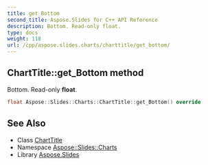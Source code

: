 ```yaml
---
title: get_Bottom
second_title: Aspose.Slides for C++ API Reference
description: Bottom. Read-only float.
type: docs
weight: 118
url: /cpp/aspose.slides.charts/charttitle/get_bottom/
---
```

## ChartTitle::get_Bottom method


Bottom. Read-only **float**.

```cpp
float Aspose::Slides::Charts::ChartTitle::get_Bottom() override
```

## See Also

* Class [ChartTitle](../)
* Namespace [Aspose::Slides::Charts](../../)
* Library [Aspose.Slides](../../../)
